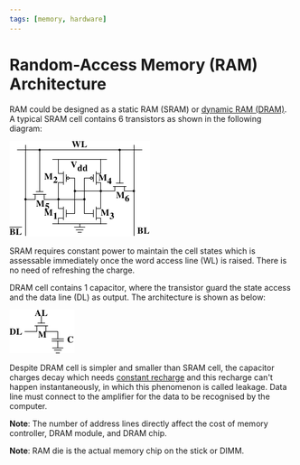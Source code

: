 ```yaml
---
tags: [memory, hardware]
---
```


# Random-Access Memory (RAM) Architecture

RAM could be designed as a static RAM (SRAM) or [dynamic RAM (DRAM)](202403142052.md).
A typical SRAM cell contains 6 transistors as shown in the following diagram:

![Static RAM](pic/sram.png)

SRAM requires constant power to maintain the cell states which is assessable
immediately once the word access line (WL) is raised. There is no need of
refreshing the charge.

DRAM cell contains 1 capacitor, where the transistor guard the state access and
the data line (DL) as output. The architecture is shown as below:

![Dynamic RAM](pic/dram.png)

Despite DRAM cell is simpler and smaller than SRAM cell, the capacitor charges
decay which needs [constant recharge](202403142044.md) and this recharge can't
happen instantaneously, in which this phenomenon is called leakage. Data line
must connect to the amplifier for the data to be recognised by the computer.

**Note**: The number of address lines directly affect the cost of memory
controller, DRAM module, and DRAM chip.

**Note**: RAM die is the actual memory chip on the stick or DIMM.

